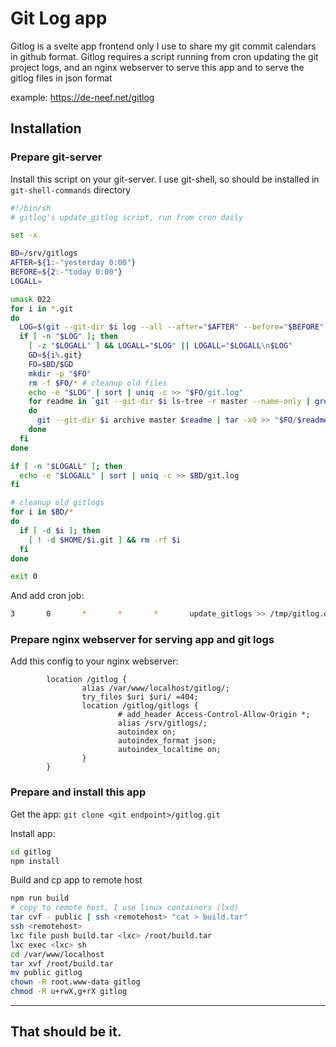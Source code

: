 # Git Log app

Gitlog is a svelte app frontend only I use to share my git commit calendars in github format.
Gitlog requires a script running from cron updating the git project logs, and an nginx webserver to serve this app and to serve the gitlog files in json format

example: <https://de-neef.net/gitlog>

## Installation

### Prepare git-server

Install this script on your git-server. I use git-shell, so should be installed in ``git-shell-commands`` directory

```sh
#!/bin/sh
# gitlog's update_gitlog script, run from cron daily

set -x

BD=/srv/gitlogs
AFTER=${1:-"yesterday 0:00"}
BEFORE=${2:-"today 0:00"}
LOGALL=

umask 022
for i in *.git
do
  LOG=$(git --git-dir $i log --all --after="$AFTER" --before="$BEFORE" --pretty=format:%ad --date=short)
  if [ -n "$LOG" ]; then
    [ -z "$LOGALL" ] && LOGALL="$LOG" || LOGALL="$LOGALL\n$LOG"
    GD=${i%.git}
    FO=$BD/$GD
    mkdir -p "$FO"
    rm -f $FO/* # cleanup old files
    echo -e "$LOG" | sort | uniq -c >> "$FO/git.log"
    for readme in `git --git-dir $i ls-tree -r master --name-only | grep -Ei '^(install|readme)\.(txt|md)$'`
    do
      git --git-dir $i archive master $readme | tar -xO >> "$FO/$readme"
    done
  fi
done

if [ -n "$LOGALL" ]; then
  echo -e "$LOGALL" | sort | uniq -c >> $BD/git.log
fi

# cleanup old gitlogs
for i in $BD/*
do
  if [ -d $i ]; then
    [ ! -d $HOME/$i.git ] && rm -rf $i
  fi
done

exit 0
```

And add cron job:

```sh
3       0       *       *       *       update_gitlogs >> /tmp/gitlog.output 2>&1
```

### Prepare nginx webserver for serving app and git logs
Add this config to your nginx webserver:

```nginx
        location /gitlog {
                alias /var/www/localhost/gitlog/;
                try_files $uri $uri/ =404;
                location /gitlog/gitlogs {
                        # add_header Access-Control-Allow-Origin *;
                        alias /srv/gitlogs/;
                        autoindex on;
                        autoindex_format json;
                        autoindex_localtime on;
                }
        }

```


### Prepare and install this app
Get the app:
``git clone <git endpoint>/gitlog.git``

Install app:
```sh
cd gitlog
npm install
```

Build and cp app to remote host
```sh
npm run build
# copy to remote host, I use linux containers (lxd)
tar cvf - public | ssh <remotehost> "cat > build.tar"
ssh <remotehost>
lxc file push build.tar <lxc> /root/build.tar
lxc exec <lxc> sh
cd /var/www/localhost
tar xvf /root/build.tar 
mv public gitlog
chown -R root.www-data gitlog
chmod -R u+rwX,g+rX gitlog
```

---
That should be it.
---
